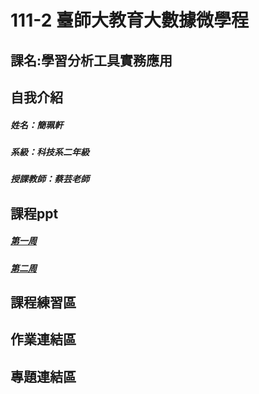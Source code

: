 # 111-2 臺師大教育大數據微學程
## 課名:學習分析工具實務應用
## 自我介紹
##### 姓名：簡珮軒
##### 系級：科技系二年級
##### 授課教師：蔡芸老師
## 課程ppt
##### [第一周](https://docs.google.com/presentation/d/e/2PACX-1vSInSmBw4pmnFj-4BoVDQcXDkXJ23WMGXBWPkHTTm99t0rigaeIYzMpjC8Q7nKu9SZWeNAs6q1Wy5ZE/pub?start=false&loop=false&delayms=3000&slide=id.p)
##### [第二周]()
## 課程練習區
## 作業連結區
## 專題連結區
